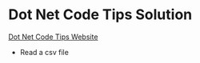 # Dot Net Code Tips Solution

[Dot Net Code Tips Website](http://dotnetcodetips.com)

- Read a csv file


